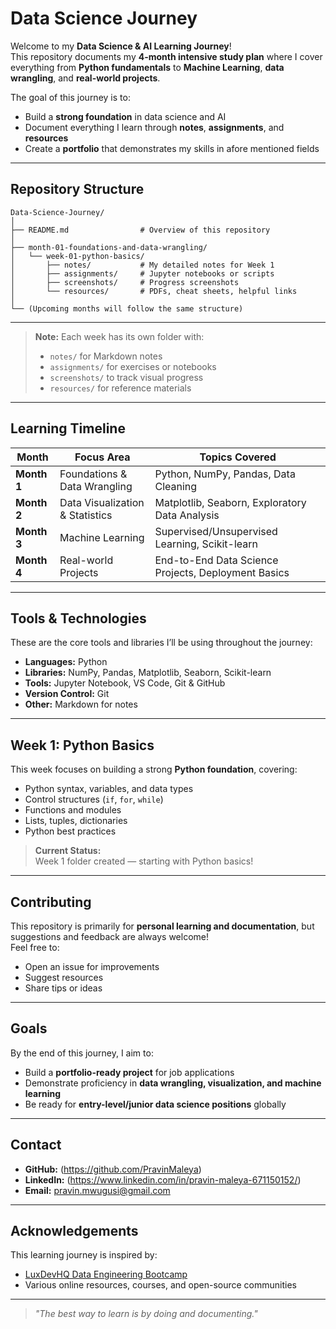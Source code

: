 # Data Science Journey

Welcome to my **Data Science & AI Learning Journey**!  
This repository documents my **4-month intensive study plan** where I cover everything from **Python fundamentals** to **Machine Learning**, **data wrangling**, and **real-world projects**.

The goal of this journey is to:
- Build a **strong foundation** in data science and AI
- Document everything I learn through **notes**, **assignments**, and **resources**
- Create a **portfolio** that demonstrates my skills in afore mentioned fields

---

## Repository Structure

```
Data-Science-Journey/
│
├── README.md                # Overview of this repository
│
├── month-01-foundations-and-data-wrangling/
│   └── week-01-python-basics/
│       ├── notes/           # My detailed notes for Week 1
│       ├── assignments/     # Jupyter notebooks or scripts
│       ├── screenshots/     # Progress screenshots
│       └── resources/       # PDFs, cheat sheets, helpful links
│
└── (Upcoming months will follow the same structure)
```

---

> **Note:** Each week has its own folder with:
> - `notes/` for Markdown notes
> - `assignments/` for exercises or notebooks
> - `screenshots/` to track visual progress
> - `resources/` for reference materials

---

## Learning Timeline

| Month | Focus Area | Topics Covered |
|-------|------------|----------------|
| **Month 1** | Foundations & Data Wrangling | Python, NumPy, Pandas, Data Cleaning |
| **Month 2** | Data Visualization & Statistics | Matplotlib, Seaborn, Exploratory Data Analysis |
| **Month 3** | Machine Learning | Supervised/Unsupervised Learning, Scikit-learn |
| **Month 4** | Real-world Projects | End-to-End Data Science Projects, Deployment Basics |

---

## Tools & Technologies

These are the core tools and libraries I’ll be using throughout the journey:

- **Languages:** Python   
- **Libraries:** NumPy, Pandas, Matplotlib, Seaborn, Scikit-learn  
- **Tools:** Jupyter Notebook, VS Code, Git & GitHub  
- **Version Control:** Git  
- **Other:** Markdown for notes

---

## Week 1: Python Basics

This week focuses on building a strong **Python foundation**, covering:

- Python syntax, variables, and data types
- Control structures (`if`, `for`, `while`)
- Functions and modules
- Lists, tuples, dictionaries
- Python best practices

> **Current Status:**  
> Week 1 folder created — starting with Python basics!

---

## Contributing

This repository is primarily for **personal learning and documentation**, but suggestions and feedback are always welcome!  
Feel free to:
- Open an issue for improvements  
- Suggest resources  
- Share tips or ideas

---

## Goals
By the end of this journey, I aim to:
- Build a **portfolio-ready project** for job applications  
- Demonstrate proficiency in **data wrangling, visualization, and machine learning**  
- Be ready for **entry-level/junior data science positions** globally 

---

## Contact
- **GitHub:** (https://github.com/PravinMaleya)  
- **LinkedIn:** (https://www.linkedin.com/in/pravin-maleya-671150152/)
- **Email:** pravin.mwugusi@gmail.com

---

## Acknowledgements
This learning journey is inspired by:
- [LuxDevHQ Data Engineering Bootcamp](https://luxdevhq.com)  
- Various online resources, courses, and open-source communities

---

>_"The best way to learn is by doing and documenting."_ 
